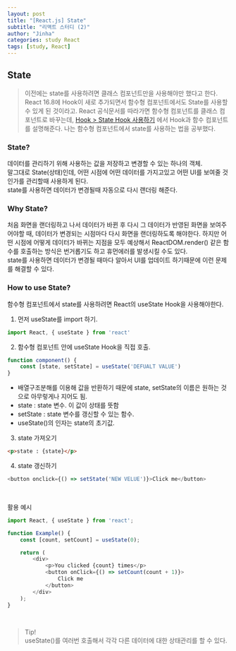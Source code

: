 ```yaml
---
layout: post
title: "[React.js] State"
subtitle: "리액트 스터디 (2)"
author: "Jinha"
categories: study React
tags: [study, React]
---
```


## State
> 이전에는 state를 사용하려면 클래스 컴포넌트만을 사용해야만 했다고 한다.
> React 16.8에 Hook이 새로 추가되면서 함수형 컴포넌트에서도 State를 사용할 수 있게 된 것이라고.
> React 공식문서를 따라가면 함수형 컴포넌트를 클래스 컴포넌트로 바꾸는데, [Hook > State Hook 사용하기](https://ko.reactjs.org/docs/hooks-state.html) 에서 Hook과 함수 컴포넌트를 설명해준다.
> 나는 함수형 컴포넌트에서 state를 사용하는 법을 공부했다.
### State?
데이터를 관리하기 위해 사용하는 값을 저장하고 변경할 수 있는 하나의 객체.   
말그대로 State(상태)인데, 어떤 시점에 어떤 데이터를 가지고있고 어떤 UI를 보여줄 것인가를 관리할때 사용하게 된다.   
state를 사용하면 데이터가 변경될때 자동으로 다시 랜더링 해준다. 

### Why State?

처음 화면을 랜더링하고 나서 데이터가 바뀐 후 다시 그 데이터가 반영된 화면을 보여주어야할 때, 데이터가 변경되는 시점마다 다시 화면을 랜더링하도록 해야한다.
하지만 어떤 시점에 어떻게 데이터가 바뀌는 지점을 모두 예상해서 ReactDOM.render() 같은 함수를 호출하는 방식은 번거롭기도 하고 휴먼에러를 발생시킬 수도 있다.   
state를 사용하면 데이터가 변경될 때마다 알아서 UI를 업데이트 하기때문에 이런 문제를 해결할 수 있다.

### How to use State?
함수형 컴포넌트에서 state를 사용하려면 React의 useState Hook을 사용해야한다.

1. 먼저 useState를 import 하기. 
```javascript
import React, { useState } from 'react'
```

2. 함수형 컴포넌트 안에 useState Hook을 직접 호출.
```javascript
function component() {
    const [state, setState] = useState('DEFUALT VALUE')
}
```
- 배열구조분해를 이용해 값을 반환하기 때문에 state, setState의 이름은 원하는 것으로 아무렇게나 지어도 됨.
- state : state 변수. 이 값이 상태를 뜻함
- setState : state 변수를 갱신할 수 있는 함수.
- useState()의 인자는 state의 초기값. 

3. state 가져오기
```HTML
<p>state : {state}</p>
```

4. state 갱신하기
```javascript
<button onclick={() => setState('NEW VELUE')}>Click me</button>
```

<br />

활용 예시
```javascript
import React, { useState } from 'react';

function Example() {
    const [count, setCount] = useState(0);

    return (
        <div>
            <p>You clicked {count} times</p>
            <button onClick={() => setCount(count + 1)}>
                Click me
            </button>
        </div>
    );
}
```

<br />

> Tip!  
> useState()를 여러번 호출해서 각각 다른 데이터에 대한 상태관리를 할 수 있다.
